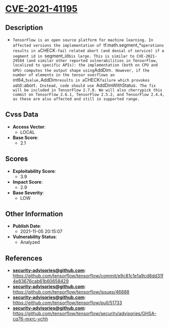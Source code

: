 
# [CVE-2021-41195](https://cve.mitre.org/cgi-bin/cvename.cgi?name=CVE-2021-41195)

## Description

- `TensorFlow is an open source platform for machine learning. In affected versions the implementation of `tf.math.segment_*` operations results in a `CHECK`-fail related abort (and denial of service) if a segment id in `segment_ids` is large. This is similar to CVE-2021-29584 (and similar other reported vulnerabilities in TensorFlow, localized to specific APIs): the implementation (both on CPU and GPU) computes the output shape using `AddDim`. However, if the number of elements in the tensor overflows an `int64_t` value, `AddDim` results in a `CHECK` failure which provokes a `std::abort`. Instead, code should use `AddDimWithStatus`. The fix will be included in TensorFlow 2.7.0. We will also cherrypick this commit on TensorFlow 2.6.1, TensorFlow 2.5.2, and TensorFlow 2.4.4, as these are also affected and still in supported range.`

## Cvss Data

- **Access Vector**:
  - LOCAL
- **Base Score**:
  - 2.1

## Scores

- **Exploitability Score**:
  - 3.9
- **Impact Score**:
  - 2.9
- **Base Severity**:
  - LOW

## Other Information

- **Publish Date**:
  - 2021-11-05 20:15:07
- **Vulnerability Status**:
  - Analyzed

## References

- **security-advisories@github.com**: https://github.com/tensorflow/tensorflow/commit/e9c81c1e1a9cd8dd31f4e83676cab61b60658429
- **security-advisories@github.com**: https://github.com/tensorflow/tensorflow/issues/46888
- **security-advisories@github.com**: https://github.com/tensorflow/tensorflow/pull/51733
- **security-advisories@github.com**: https://github.com/tensorflow/tensorflow/security/advisories/GHSA-cq76-mxrc-vchh
